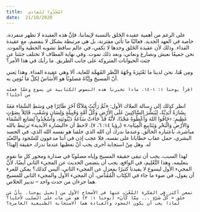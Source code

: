 ```yaml
---
title:  اسْجُدُوا للفادي
date:  21/10/2020
---
```


على الرغم من أهمية عقيدة الخَلق بالنسبة لإيماننا، فإنَّ هذه العقيدة لا تظهر منفردة، خاصة في العهد الجديد. فغالبًا ما تأتي مقترنة، بل هي مرتبطة بشكل لا ينفصم، مع عقيدة الفداء. وذلك لأن عقيدة الخَلق وحدها لا تكفي، في عالم ساقط تشوبه الخطية والموت. نحن جميعًا نعيش ونصارع ونعاني، وبعد ذلك نموت. وفي نهاية المطاف لا تختلف جثثنا عن جثث الحيوانات المتروكة على جانب الطريق. ما رأيك في هذا الأمر؟

ومِن هُنا، نحن لدينا ما نَعْتَبِرَهُ وِجْهَةَ النَّظر المُهمَّة للغاية، ألا وهي عقيدة الفداء. وهذا يَعني أنّ المسيحَ وإيَّاهُ مَصلوبًا هو الأَسَاسُ لِكلِّ مَا نُؤمِن به.

`اقرأ يوحنا ١: ١-١٤. ماذا تخبرنا هذه النصوص الكتابية عن يسوع وعمّا فعله من أجلنا؟`

انظر كذلك إلى رسالة الملاك الأول: «ثُمَّ رَأَيْتُ مَلاَكًا آخَرَ طَائِرًا فِي وَسَطِ السَّمَاء مَعَهُ بِشَارَةٌ أَبَدِيَّةٌ، لِيُبَشِّرَ السَّاكِنِينَ عَلَى الأَرْضِ وَكُلَّ أُمَّةٍ وَقَبِيلَةٍ وَلِسَانٍ وَشَعْبٍ، قَائِلاً بِصَوْتٍ عَظِيمٍ: ‹خَافُوا اللهَ وَأَعْطُوهُ مَجْدًا، لأَنَّهُ قَدْ جَاءَتْ سَاعَةُ دَيْنُونَتِهِ، وَاسْجُدُوا لِصَانِعِ السَّمَاء وَالأَرْضِ وَالْبَحْرِ وَيَنَابِيعِ الْمِيَاهِ›.» (رؤيا ١٤: ٦، ٧). لاحظ أن «البشارة الأبدية» ترتبط بالله مباشرة، باعتباره الخالق. وعندما ندرك أن الله الذي خلقنا هو نفسه الله الذي، في الجسد البشري، حمل عقاب خطايانا على نفسه، فلا عجب إذن في أننا مدعوون للسّجود والتّعبّدِ له. وهل مِنْ استجابة أخرى يجب أنْ نعطيها عندما ندرك حقيقة إلهنا؟

لهذا السبب، يجب أن تبقى حقيقة المسيح وإياه مصلوبًا في صدارة ومحور كل ما نقوم بتعليمه. وهذا التَّعْلِيم، في الواقع، يجب أن يتضمن الحديث عن المجيء الثاني أيضًا، لأنَّ المجيء الأول ليسوع لا يفيدنا كثيرًا بمعزل عن المجيء الثاني، أليس كذلك؟ يمكن للمرء أن يقول، في ضوء ما جاء في الكِتَاب الْمُقَدَّس، أن المجيء الأول والمجيء الثاني للمسيح هما جزءان من حدث واحد – تدبير الخلاص.

`تمعن أكثر في الفكرة المُعْرَبِ عنها في الأصحاح الأول من إنجيل يوحنا، بأنّ مَن خلق « كُلُّ شَيْءٍ ... مِمَّا كَانَ» (يوحنا ١: ٣) هو مَن مات على الصليب لأجلنا؟ لماذا يجب أن يكون السجود والعبادة هما الاستجابة الطبيعية الغامرة؟`